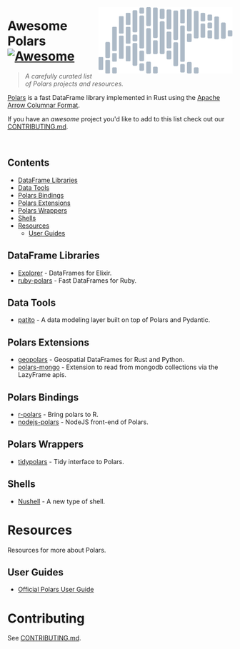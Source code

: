 [<img src="/img/polars-logo-dimmed.svg" align="right" width="300">](https://github.com/pola-rs/polars)

# Awesome Polars [![Awesome](https://awesome.re/badge-flat2.svg)](https://awesome.re)

> *A carefully curated list of Polars projects and resources.*

[Polars](https://github.com/pola-rs/polars) is a fast DataFrame library implemented in Rust using the [Apache Arrow Columnar Format](https://arrow.apache.org/docs/format/Columnar.html).

If you have an *awesome* project you'd like to add to this list check out our [CONTRIBUTING.md](/CONTRIBUTING.md).

<br>

## Contents
- [DataFrame Libraries](#dataframe-libraries)
- [Data Tools](#data-tools)
- [Polars Bindings](#polars-bindings)
- [Polars Extensions](#polars-extensions)
- [Polars Wrappers](#polars-wrappers)
- [Shells](#shells)
- [Resources](#resources)
  - [User Guides](#user-guides)

## DataFrame Libraries

- [Explorer](https://github.com/elixir-nx/explorer) - DataFrames for Elixir.
- [ruby-polars](https://github.com/ankane/ruby-polars) - Fast DataFrames for Ruby.

## Data Tools

- [patito](https://github.com/kolonialno/patito) - A data modeling layer built on top of Polars and Pydantic.

## Polars Extensions

- [geopolars](https://github.com/geopolars/geopolars) - Geospatial DataFrames for Rust and Python.
- [polars-mongo](https://github.com/universalmind303/polars-mongo) - Extension to read from mongodb collections via the LazyFrame apis.

## Polars Bindings

- [r-polars](https://github.com/pola-rs/r-polars) - Bring polars to R.
- [nodejs-polars](https://github.com/pola-rs/nodejs-polars) - NodeJS front-end of Polars.

## Polars Wrappers

- [tidypolars](https://github.com/markfairbanks/tidypolars) - Tidy interface to Polars.

## Shells

- [Nushell](https://github.com/nushell/nushell) - A new type of shell.

# Resources

Resources for more about Polars.

## User Guides

- [Official Polars User Guide](https://pola-rs.github.io/polars-book/user-guide/)

# Contributing

See [CONTRIBUTING.md](/CONTRIBUTING.md).
